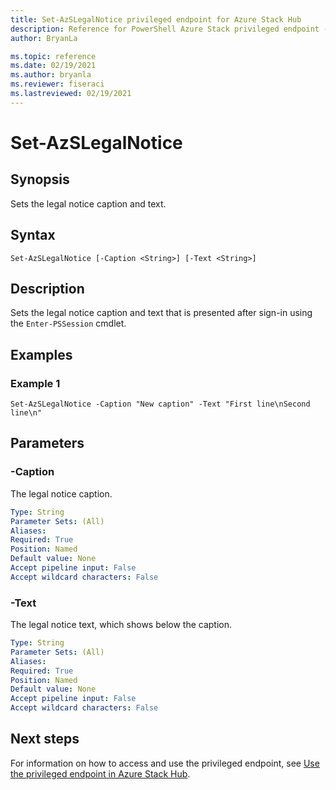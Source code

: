 ```yaml
---
title: Set-AzSLegalNotice privileged endpoint for Azure Stack Hub
description: Reference for PowerShell Azure Stack privileged endpoint - Set-AzSLegalNotice
author: BryanLa

ms.topic: reference
ms.date: 02/19/2021
ms.author: bryanla
ms.reviewer: fiseraci
ms.lastreviewed: 02/19/2021
---
```


# Set-AzSLegalNotice

## Synopsis
Sets the legal notice caption and text.

## Syntax

```
Set-AzSLegalNotice [-Caption <String>] [-Text <String>]
```

## Description
Sets the legal notice caption and text that is presented after sign-in using the `Enter-PSSession` cmdlet.

## Examples

### Example 1
```
Set-AzSLegalNotice -Caption "New caption" -Text "First line\nSecond line\n"
```

## Parameters

### -Caption
The legal notice caption.

```yaml
Type: String
Parameter Sets: (All)
Aliases:
Required: True
Position: Named
Default value: None
Accept pipeline input: False
Accept wildcard characters: False
```

### -Text
The legal notice text, which shows below the caption.

```yaml
Type: String
Parameter Sets: (All)
Aliases:
Required: True
Position: Named
Default value: None
Accept pipeline input: False
Accept wildcard characters: False
```

## Next steps

For information on how to access and use the privileged endpoint, see [Use the privileged endpoint in Azure Stack Hub](../../operator/azure-stack-privileged-endpoint.md).
